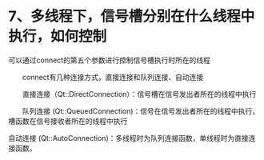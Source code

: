 # 7、多线程下，信号槽分别在什么线程中执行，如何控制

可以通过connect的第五个参数进行控制信号槽执行时所在的线程

　　connect有几种连接方式，直接连接和队列连接、自动连接

　　直接连接（Qt::DirectConnection）：信号槽在信号发出者所在的线程中执行

　　队列连接 (Qt::QueuedConnection)：信号在信号发出者所在的线程中执行，槽函数在信号接收者所在的线程中执行

自动连接 (Qt::AutoConnection)：多线程时为队列连接函数，单线程时为直接连接函数。 
